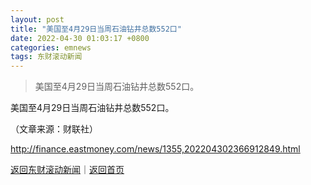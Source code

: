 ```yaml
---
layout: post
title: "美国至4月29日当周石油钻井总数552口"
date: 2022-04-30 01:03:17 +0800
categories: emnews
tags: 东财滚动新闻
---
```

> 美国至4月29日当周石油钻井总数552口。

<p>美国至4月29日当周石油钻井总数552口。</p><p class="em_media">（文章来源：财联社）</p>

<http://finance.eastmoney.com/news/1355,202204302366912849.html>

[返回东财滚动新闻](//finews.withounder.com/emnews/)｜[返回首页](//finews.withounder.com/)